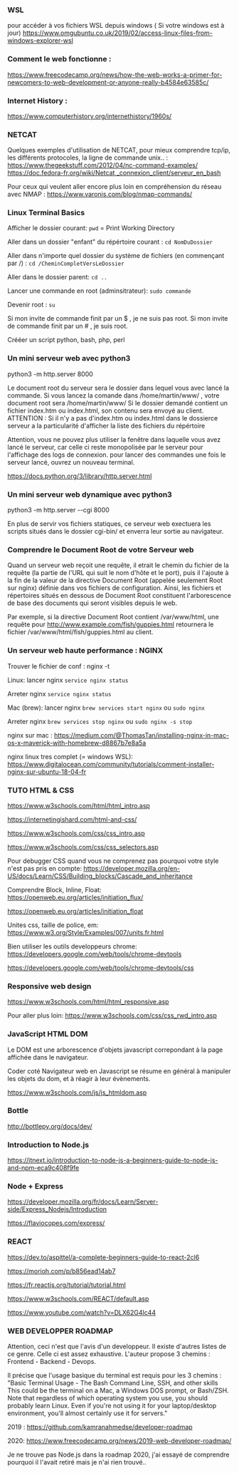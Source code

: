 
### WSL
pour accéder à vos fichiers WSL depuis windows ( Si votre windows est à jour)
https://www.omgubuntu.co.uk/2019/02/access-linux-files-from-windows-explorer-wsl

### Comment le web fonctionne :
https://www.freecodecamp.org/news/how-the-web-works-a-primer-for-newcomers-to-web-development-or-anyone-really-b4584e63585c/


### Internet History :
https://www.computerhistory.org/internethistory/1960s/

### NETCAT
Quelques exemples d'utilisation de NETCAT, pour mieux comprendre tcp/ip, les différents protocoles, la ligne de commande unix.. :
https://www.thegeekstuff.com/2012/04/nc-command-examples/
https://doc.fedora-fr.org/wiki/Netcat,_connexion_client/serveur_en_bash

Pour ceux qui veulent aller encore plus loin en compréhension du réseau avec NMAP :
https://www.varonis.com/blog/nmap-commands/


### Linux Terminal Basics

Afficher le dossier courant:
`pwd`
= Print Working Directory

Aller dans un dossier "enfant" du répértoire courant :
`cd NomDuDossier`

Aller dans n'importe quel dossier du système de fichiers (en commençant par /)  :
`cd /CheminCompletVersLeDossier`

Aller dans le dossier parent:
`cd ..`

Lancer une commande en root (adminsitrateur):
`sudo commande`

Devenir root :
`su`

Si mon invite de commande finit par un $ , je ne suis pas root.
Si mon invite de commande finit par un # , je suis root.

Crééer un script python, bash, php, perl



### Un mini serveur web avec python3

python3 -m http.server 8000

Le document root du serveur sera le dossier dans lequel vous avec lancé la commande.
Si vous lancez la comande dans /home/martin/www/ , votre document root sera /home/martin/www/
Si le dossier demandé contient un fichier index.htm ou index.html, son contenu sera envoyé au client.
ATTENTION : Si il n'y a pas d'index.htm ou index.html dans le dossierce serveur a la particularité d'afficher la liste des fichiers du répértoire

Attention, vous ne pouvez plus utiliser la fenêtre dans laquelle vous avez lancé le serveur, car celle ci reste monopolisée par le serveur pour l'affichage des logs de connexion. pour lancer des commandes une fois le serveur lancé, ouvrez un nouveau terminal.


https://docs.python.org/3/library/http.server.html


### Un mini serveur web dynamique avec python3

python3 -m http.server --cgi 8000

En plus de servir vos fichiers statiques, ce serveur web exectuera les scripts situés dans le dossier cgi-bin/ et enverra leur sortie au navigateur.



### Comprendre le Document Root de votre Serveur web

Quand un serveur web reçoit une requête, il etrait le chemin du fichier de la requête (la partie de l'URL qui suit le nom d'hôte et le port), puis il l'ajoute à la fin de la valeur de la directive Document Root (appelée seulement Root sur nginx) définie dans vos fichiers de configuration. Ainsi, les fichiers et répertoires situés en dessous de Document Root constituent l'arborescence de base des documents qui seront visibles depuis le web.

Par exemple, si la directive Document Root contient /var/www/html, une requête pour http://www.example.com/fish/guppies.html retournera le fichier /var/www/html/fish/guppies.html au client.

### Un serveur web haute performance : NGINX

Trouver le fichier de conf : nginx -t

Linux:
lancer nginx
`service nginx status`

Arreter nginx
`service nginx status`

Mac (brew):
lancer nginx
`brew services start nginx`
ou
`sudo nginx`

Arreter nginx
`brew services stop nginx`
ou
`sudo nginx -s stop`



nginx sur mac :
https://medium.com/@ThomasTan/installing-nginx-in-mac-os-x-maverick-with-homebrew-d8867b7e8a5a

nginx linux tres complet (= windows WSL):
https://www.digitalocean.com/community/tutorials/comment-installer-nginx-sur-ubuntu-18-04-fr


### TUTO HTML & CSS
https://www.w3schools.com/html/html_intro.asp

https://internetingishard.com/html-and-css/



https://www.w3schools.com/css/css_intro.asp

https://www.w3schools.com/css/css_selectors.asp


Pour debugger CSS quand vous ne comprenez pas pourquoi votre style n'est pas pris en compte:
https://developer.mozilla.org/en-US/docs/Learn/CSS/Building_blocks/Cascade_and_inheritance


Comprendre Block, Inline, Float:
https://openweb.eu.org/articles/initiation_flux/

https://openweb.eu.org/articles/initiation_float

Unites css, taille de police, em:
https://www.w3.org/Style/Examples/007/units.fr.html

Bien utiliser les outils developpeurs chrome:
https://developers.google.com/web/tools/chrome-devtools

https://developers.google.com/web/tools/chrome-devtools/css


### Responsive web design
https://www.w3schools.com/html/html_responsive.asp

Pour aller plus loin:
https://www.w3schools.com/css/css_rwd_intro.asp




### JavaScript HTML DOM

Le DOM est une arborescence d'objets javascript correpondant à la page affichée dans le navigateur.

Coder coté Navigateur web en Javascript se résume en général à manipuler les objets du dom, et à réagir à leur évènements.

https://www.w3schools.com/js/js_htmldom.asp


### Bottle
http://bottlepy.org/docs/dev/


### Introduction to Node.js

https://itnext.io/introduction-to-node-js-a-beginners-guide-to-node-js-and-npm-eca9c408f9fe



### Node + Express

https://developer.mozilla.org/fr/docs/Learn/Server-side/Express_Nodejs/Introduction

https://flaviocopes.com/express/


### REACT

https://dev.to/aspittel/a-complete-beginners-guide-to-react-2cl6

https://morioh.com/p/b856ead14ab7

https://fr.reactjs.org/tutorial/tutorial.html

https://www.w3schools.com/REACT/default.asp

https://www.youtube.com/watch?v=DLX62G4lc44


### WEB DEVELOPPER ROADMAP

Attention, ceci n'est que l'avis d'un developpeur. Il existe d'autres listes de ce genre. Celle ci est assez exhaustive. L'auteur propose 3 chemins : Frontend - Backend - Devops.


Il précise que l'usage basique du terminal est requis pour les 3 chemins : 
"Basic Terminal Usage - The Bash Command Line, SSH, and other skills
This could be the terminal on a Mac, a Windows DOS prompt, or Bash/ZSH. Note that regardless of which operating system you use, you should probably learn Linux. Even if you're not using it for your laptop/desktop environment, you'll almost certainly use it for servers."

2019 :
https://github.com/kamranahmedse/developer-roadmap


2020:
https://www.freecodecamp.org/news/2019-web-developer-roadmap/

Je ne trouve pas Node.js dans la roadmap 2020, j'ai essayé de comprendre pourquoi il l'avait retiré mais je n'ai rien trouvé..
